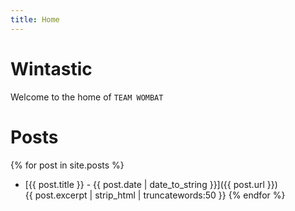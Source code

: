 ```yaml
---
title: Home
---
```


# Wintastic

Welcome to the home of `TEAM WOMBAT`

# Posts

{% for post in site.posts %}
* [{{ post.title }} - {{ post.date | date_to_string }}]({{ post.url }})  
{{ post.excerpt | strip_html  | truncatewords:50 }}
{% endfor %}
